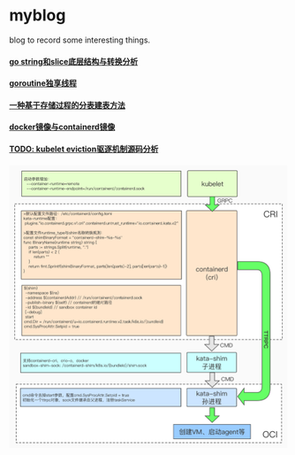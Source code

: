 # myblog
blog to record some interesting things.

#### [go string和slice底层结构与转换分析](https://github.com/nuczzz/myblog/blob/master/golang/string-and-bytes.md)

#### [goroutine独享线程](https://github.com/nuczzz/myblog/blob/master/golang/runtime-lock-os-thread.md)

#### [一种基于存储过程的分表建表方法](https://github.com/nuczzz/myblog/blob/master/sql/division-table.md)

#### [docker镜像与containerd镜像](https://github.com/nuczzz/myblog/blob/master/kubernetes/docker-containerd-image.md)

#### [TODO: kubelet eviction驱逐机制源码分析](https://github.com/nuczzz/myblog/blob/master/kubernetes/eviction-resource-code-analyze.md)

#### ![containerd-kata创建sandbox](https://github.com/nuczzz/myblog/blob/master/kubernetes/pic/kubelet-containerd-kata-create-sandbox.jpg)
